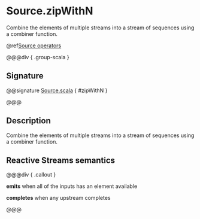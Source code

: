 # Source.zipWithN

Combine the elements of multiple streams into a stream of sequences using a combiner function.

@ref[Source operators](../index.md#source-operators)

@@@div { .group-scala }

## Signature

@@signature [Source.scala](/akka-stream/src/main/scala/akka/stream/scaladsl/Source.scala) { #zipWithN }

@@@

## Description

Combine the elements of multiple streams into a stream of sequences using a combiner function.

## Reactive Streams semantics

@@@div { .callout }

**emits** when all of the inputs has an element available

**completes** when any upstream completes

@@@


